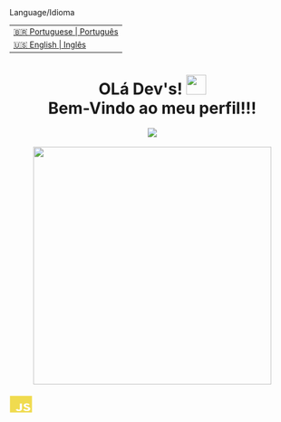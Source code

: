 <div>
<table
	<h2>Language/Idioma</h2>
	
  <tr>
    <td>
      <a href="README.md">🇧🇷 Portuguese | Português</a>
    </td>
  </tr>
  <tr>
    <td>
      <a href="readme_en-us.md">🇺🇸 English | Inglês</a>
    </td>
  </tr>
</table>


<h1 align="center">
  OLá Dev's!
<img  width="35px" height="35px" src="https://c.tenor.com/_4EQjxYqQawAAAAi/thumbs-up.gif">
  <br />
  Bem-Vindo ao meu perfil!!!
</h1>

</div>	
 

<p align=center>
	<img src= "https://readme-typing-svg.herokuapp.com?font=Press+Start+2P&size=25&color=DC0000F0&background=23A90100&center=falso&vCenter=falso&width=550&height=70&lines=Carregando...;---%3EOl%C3%A1!+Tudo+bom%3F%3C---;Me+chamo+Luis+Armando;e+sou+desenvolvedor+j%C3%BAnior;Gosto+de+criar%2C+adaptar+e+facilitar" />
	     
<p>

<div align="center">
<img width="420px" height="420px" src="https://i.pinimg.com/originals/e1/85/18/e18518c6d24257c6fb02e3c95a862d85.gif"/>
</div>
     
<div style="display: inline_block"><br>
  <img align="center" alt="Luis-Js" height="30" width="40" src="https://raw.githubusercontent.com/devicons/devicon/master/icons/javascript/javascript-plain.svg">
</div>

